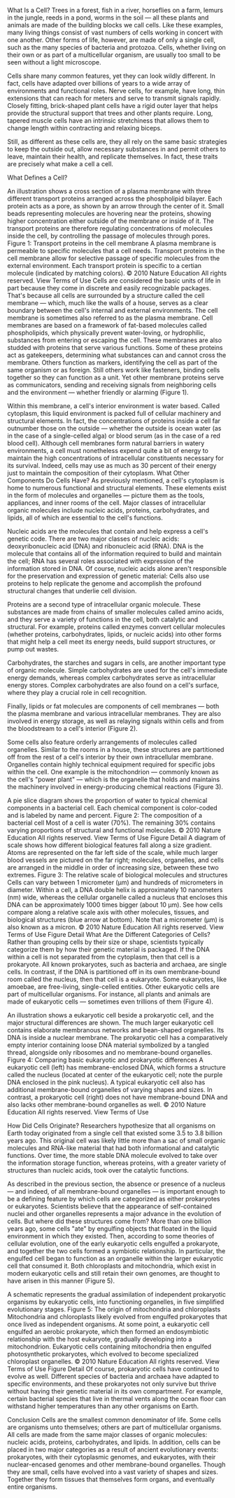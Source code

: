 What Is a Cell?
Trees in a forest, fish in a river, horseflies on a farm, lemurs in the jungle, reeds in a pond, worms in the soil — all these plants and animals are made of the building blocks we call cells. Like these examples, many living things consist of vast numbers of cells working in concert with one another. Other forms of life, however, are made of only a single cell, such as the many species of bacteria and protozoa. Cells, whether living on their own or as part of a multicellular organism, are usually too small to be seen without a light microscope.

Cells share many common features, yet they can look wildly different. In fact, cells have adapted over billions of years to a wide array of environments and functional roles. Nerve cells, for example, have long, thin extensions that can reach for meters and serve to transmit signals rapidly. Closely fitting, brick-shaped plant cells have a rigid outer layer that helps provide the structural support that trees and other plants require. Long, tapered muscle cells have an intrinsic stretchiness that allows them to change length within contracting and relaxing biceps.

Still, as different as these cells are, they all rely on the same basic strategies to keep the outside out, allow necessary substances in and permit others to leave, maintain their health, and replicate themselves. In fact, these traits are precisely what make a cell a cell.

What Defines a Cell?

An illustration shows a cross section of a plasma membrane with three different transport proteins arranged across the phospholipid bilayer. Each protein acts as a pore, as shown by an arrow through the center of it.  Small beads representing molecules are hovering near the proteins, showing higher concentration either outside of the membrane or inside of it. The transport proteins are therefore regulating concentrations of molecules inside the cell, by controlling the passage of molecules through pores.
Figure 1: Transport proteins in the cell membrane
A plasma membrane is permeable to specific molecules that a cell needs. Transport proteins in the cell membrane allow for selective passage of specific molecules from the external environment. Each transport protein is specific to a certian molecule (indicated by matching colors).
© 2010 Nature Education All rights reserved. View Terms of Use
Cells are considered the basic units of life in part because they come in discrete and easily recognizable packages. That's because all cells are surrounded by a structure called the cell membrane — which, much like the walls of a house, serves as a clear boundary between the cell's internal and external environments. The cell membrane is sometimes also referred to as the plasma membrane.
Cell membranes are based on a framework of fat-based molecules called phospholipids, which physically prevent water-loving, or hydrophilic, substances from entering or escaping the cell. These membranes are also studded with proteins that serve various functions. Some of these proteins act as gatekeepers, determining what substances can and cannot cross the membrane. Others function as markers, identifying the cell as part of the same organism or as foreign. Still others work like fasteners, binding cells together so they can function as a unit. Yet other membrane proteins serve as communicators, sending and receiving signals from neighboring cells and the environment — whether friendly or alarming (Figure 1).

Within this membrane, a cell's interior environment is water based. Called cytoplasm, this liquid environment is packed full of cellular machinery and structural elements. In fact, the concentrations of proteins inside a cell far outnumber those on the outside — whether the outside is ocean water (as in the case of a single-celled alga) or blood serum (as in the case of a red blood cell). Although cell membranes form natural barriers in watery environments, a cell must nonetheless expend quite a bit of energy to maintain the high concentrations of intracellular constituents necessary for its survival. Indeed, cells may use as much as 30 percent of their energy just to maintain the composition of their cytoplasm.
What Other Components Do Cells Have?
As previously mentioned, a cell's cytoplasm is home to numerous functional and structural elements. These elements exist in the form of molecules and organelles — picture them as the tools, appliances, and inner rooms of the cell. Major classes of intracellular organic molecules include nucleic acids, proteins, carbohydrates, and lipids, all of which are essential to the cell's functions.

Nucleic acids are the molecules that contain and help express a cell's genetic code. There are two major classes of nucleic acids: deoxyribonucleic acid (DNA) and ribonucleic acid (RNA). DNA is the molecule that contains all of the information required to build and maintain the cell; RNA has several roles associated with expression of the information stored in DNA. Of course, nucleic acids alone aren't responsible for the preservation and expression of genetic material: Cells also use proteins to help replicate the genome and accomplish the profound structural changes that underlie cell division.

Proteins are a second type of intracellular organic molecule. These substances are made from chains of smaller molecules called amino acids, and they serve a variety of functions in the cell, both catalytic and structural. For example, proteins called enzymes convert cellular molecules (whether proteins, carbohydrates, lipids, or nucleic acids) into other forms that might help a cell meet its energy needs, build support structures, or pump out wastes.

Carbohydrates, the starches and sugars in cells, are another important type of organic molecule. Simple carbohydrates are used for the cell's immediate energy demands, whereas complex carbohydrates serve as intracellular energy stores. Complex carbohydrates are also found on a cell's surface, where they play a crucial role in cell recognition.


Finally, lipids or fat molecules are components of cell membranes — both the plasma membrane and various intracellular membranes. They are also involved in energy storage, as well as relaying signals within cells and from the bloodstream to a cell's interior (Figure 2).

Some cells also feature orderly arrangements of molecules called organelles. Similar to the rooms in a house, these structures are partitioned off from the rest of a cell's interior by their own intracellular membrane. Organelles contain highly technical equipment required for specific jobs within the cell. One example is the mitochondrion — commonly known as the cell's "power plant" — which is the organelle that holds and maintains the machinery involved in energy-producing chemical reactions (Figure 3).


A pie slice diagram shows the proportion of water to typical chemical components in a bacterial cell. Each chemical component is color-coded and is labeled by name and percent.
Figure 2: The composition of a bacterial cell
Most of a cell is water (70%). The remaining 30% contains varying proportions of structural and functional molecules.
© 2010 Nature Education All rights reserved. View Terms of Use
Figure Detail
A diagram of scale shows how different biological features fall along a size gradient. Atoms are represented on the far left side of the scale, while much larger blood vessels are pictured on the far right; molecules, organelles, and cells are arranged in the middle in order of increasing size, between these two extremes.
Figure 3: The relative scale of biological molecules and structures
Cells can vary between 1 micrometer (μm) and hundreds of micrometers in diameter. Within a cell, a DNA double helix is approximately 10 nanometers (nm) wide, whereas the cellular organelle called a nucleus that encloses this DNA can be approximately 1000 times bigger (about 10 μm). See how cells compare along a relative scale axis with other molecules, tissues, and biological structures (blue arrow at bottom). Note that a micrometer (μm) is also known as a micron.
© 2010 Nature Education All rights reserved. View Terms of Use
Figure Detail
What Are the Different Categories of Cells?
Rather than grouping cells by their size or shape, scientists typically categorize them by how their genetic material is packaged. If the DNA within a cell is not separated from the cytoplasm, then that cell is a prokaryote. All known prokaryotes, such as bacteria and archaea, are single cells. In contrast, if the DNA is partitioned off in its own membrane-bound room called the nucleus, then that cell is a eukaryote. Some eukaryotes, like amoebae, are free-living, single-celled entities. Other eukaryotic cells are part of multicellular organisms. For instance, all plants and animals are made of eukaryotic cells — sometimes even trillions of them (Figure 4).


An illustration shows a eukaryotic cell beside a prokaryotic cell, and the major structural differences are shown. The much larger eukaryotic cell contains elaborate membranous networks and bean-shaped organelles. Its DNA is inside a nuclear membrane. The prokaryotic cell has a comparatively empty interior containing loose DNA material symbolized by a tangled thread, alongside only ribosomes and no membrane-bound organelles.
Figure 4: Comparing basic eukaryotic and prokaryotic differences
A eukaryotic cell (left) has membrane-enclosed DNA, which forms a structure called the nucleus (located at center of the eukaryotic cell; note the purple DNA enclosed in the pink nucleus). A typical eukaryotic cell also has additional membrane-bound organelles of varying shapes and sizes. In contrast, a prokaryotic cell (right) does not have membrane-bound DNA and also lacks other membrane-bound organelles as well.
© 2010 Nature Education All rights reserved. View Terms of Use

How Did Cells Originate?
Researchers hypothesize that all organisms on Earth today originated from a single cell that existed some 3.5 to 3.8 billion years ago. This original cell was likely little more than a sac of small organic molecules and RNA-like material that had both informational and catalytic functions. Over time, the more stable DNA molecule evolved to take over the information storage function, whereas proteins, with a greater variety of structures than nucleic acids, took over the catalytic functions.

As described in the previous section, the absence or presence of a nucleus — and indeed, of all membrane-bound organelles — is important enough to be a defining feature by which cells are categorized as either prokaryotes or eukaryotes. Scientists believe that the appearance of self-contained nuclei and other organelles represents a major advance in the evolution of cells. But where did these structures come from? More than one billion years ago, some cells "ate" by engulfing objects that floated in the liquid environment in which they existed. Then, according to some theories of cellular evolution, one of the early eukaryotic cells engulfed a prokaryote, and together the two cells formed a symbiotic relationship. In particular, the engulfed cell began to function as an organelle within the larger eukaryotic cell that consumed it. Both chloroplasts and mitochondria, which exist in modern eukaryotic cells and still retain their own genomes, are thought to have arisen in this manner (Figure 5).


A schematic represents the gradual assimilation of independent prokaryotic organisms by eukaryotic cells, into functioning organelles, in five simplified evolutionary stages.
Figure 5: The origin of mitochondria and chloroplasts
Mitochondria and chloroplasts likely evolved from engulfed prokaryotes that once lived as independent organisms. At some point, a eukaryotic cell engulfed an aerobic prokaryote, which then formed an endosymbiotic relationship with the host eukaryote, gradually developing into a mitochondrion. Eukaryotic cells containing mitochondria then engulfed photosynthetic prokaryotes, which evolved to become specialized chloroplast organelles.
© 2010 Nature Education All rights reserved. View Terms of Use
Figure Detail
Of course, prokaryotic cells have continued to evolve as well. Different species of bacteria and archaea have adapted to specific environments, and these prokaryotes not only survive but thrive without having their genetic material in its own compartment. For example, certain bacterial species that live in thermal vents along the ocean floor can withstand higher temperatures than any other organisms on Earth.

Conclusion
Cells are the smallest common denominator of life. Some cells are organisms unto themselves; others are part of multicellular organisms. All cells are made from the same major classes of organic molecules: nucleic acids, proteins, carbohydrates, and lipids. In addition, cells can be placed in two major categories as a result of ancient evolutionary events: prokaryotes, with their cytoplasmic genomes, and eukaryotes, with their nuclear-encased genomes and other membrane-bound organelles. Though they are small, cells have evolved into a vast variety of shapes and sizes. Together they form tissues that themselves form organs, and eventually entire organisms.
